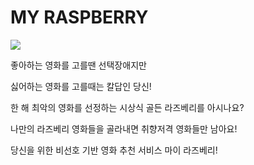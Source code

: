 
# MY RASPBERRY

![](https://i.ibb.co/XLfgyG4/yeah.png)

좋아하는 영화를 고를땐 선택장애지만

싫어하는 영화를 고를때는 칼답인 당신!

한 해 최악의 영화를 선정하는 시상식 골든 라즈베리를 아시나요?

나만의 라즈베리 영화들을 골라내면 취향저격 영화들만 남아요!

당신을 위한 비선호 기반 영화 추천 서비스 마이 라즈베리!

